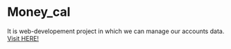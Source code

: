 # Money_cal
It is web-developement project in which we can manage our accounts data. 
<a href="https://omsai11.github.io/Money_cal/">Visit HERE!</a>
